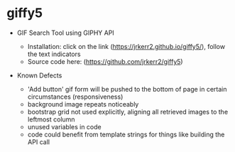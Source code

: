 # giffy5

+ GIF Search Tool using GIPHY API
    - Installation: click on the link (https://jrkerr2.github.io/giffy5/), follow the text indicators
    - Source code here: (https://github.com/jrkerr2/giffy5)

+ Known Defects
    - 'Add button' gif form will be pushed to the bottom of page in certain circumstances (responsiveness)
    - background image repeats noticeably
    - bootstrap grid not used explicitly, aligning all retrieved images to the leftmost column
    - unused variables in code
    - code could benefit from template strings for things like building the API call

